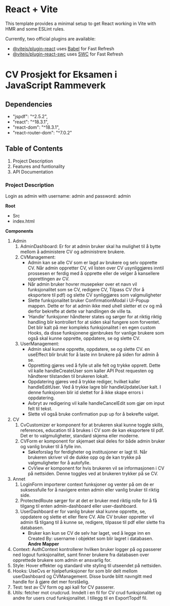 # React + Vite

This template provides a minimal setup to get React working in Vite with HMR and some ESLint rules.

Currently, two official plugins are available:

- [@vitejs/plugin-react](https://github.com/vitejs/vite-plugin-react/blob/main/packages/plugin-react/README.md) uses [Babel](https://babeljs.io/) for Fast Refresh
- [@vitejs/plugin-react-swc](https://github.com/vitejs/vite-plugin-react-swc) uses [SWC](https://swc.rs/) for Fast Refresh


# CV Prosjekt for Eksamen i JavaScript Rammeverk

## Dependencies
*   "jspdf": "^2.5.2",
*   "react": "^18.3.1",
*   "react-dom": "^18.3.1",
*   "react-router-dom": "^7.0.2"

## Table of Contents
1. Project Description
2. Features and funtionality
3. API Documentation

### Project Description

Login as admin with username: admin and password: admin

**Root**
* Src
* index.html

**Components**
1. Admin 
    1. AdminDashboard: Er for at admin bruker skal ha mulighet til å bytte mellom å administere CV og administrere brukere. 
    2. CVManagement: 
       * Admin kan se alle CV som er lagd av brukere og selv opprette CV. Når admin oppretter CV, vil listen over CV usynliggjøres inntil prossesen er ferdig med å opprette eller de velger å kansellere opprettingen av CV.
       * Når admin bruker hovrer musepeker over et navn vil funksjonalitet som se CV, redigere CV, Tilpass CV (for å eksportere til pdf) og slette CV synliggjøres   som valgmuligheter
       * Slette funksjonalitet bruker ConfirmationModal i UI-Popup mappen. Dette er for at admin ikke med uhell sletter et cv og må derfor bekrefte at dette var handlingen de ville ta.
       * 'Handle' funksjoner håndterer states og sørger for at riktig riktig handling blir kontrollert for at siden skal fungere som forventet. Det blir kalt på mer kompleks funksjonalitet i en egen custom Hooks, da disse funksjonene gjenbrukes for vanlige brukere som også skal kunne opprette, oppdatere, se og slette CV.
    3. UserManagement:
       * Admin skal kunne opprette, oppdatere, se og slette CV. en useEffect blir brukt for å laste inn brukere på siden for admin å se.
       * Oppretting gjøres ved å fylle ut alle felt og trykke opprett. Dette vil kalle handleCreateUser som kaller API Post requesten og håndterer tilstanden til brukeren lokalt.
       * Oppdatering gjøres ved å trykke rediger, hvilket kaller handleEditUser. Ved å trykke lagre blir handleUpdateUser kalt. I denne funksjonen blir id slettet for å ikke skape errors i oppdatering.
       * Avbryt av redigering vil kalle handleCancelEdit som gjør om input felt til tekst.
       * Slette vil også bruke confirmation pup up for å bekrefte valget.
2. CV
    1. CvCustomizer er komponent for at brukeren skal kunne toggle skills, references, education til å brukes i CV som de kan eksportere til pdf. Det er to valgmuligheter, standard skjema eller moderne. 
    2. CVForm er komponent for skjemaet skal deles for både admin bruker og vanlig bruker til å fylle inn. 
       * Søkeforslag for ferdigheter og institusjoner er lagt til. Når brukeren skriver vil de dukke opp og de kan trykke på valgmuligheter for å autofylle.
       * CvView er komponent for hvis brukeren vil se informasjonen i CV på nettsiden. Denne toggles ved at brukeren trykker på se CV.
3. Annet
   1. LoginForm importerer context funksjoner og venter på om de er suksessfulle for å navigere enten admin eller vanlig bruker til riktig side.
   2. ProtectedRoute sørger for at det er bruker med riktig rolle for å få tilgang til enten admin-dashboard eller user-dashboard.
   3. UserDashboard er for vanlig bruker skal kunne opprette, se, oppdatere og slette et eller flere CV. Alle CV bruker oppretter vil admin få tilgang til å kunne se, redigere, tilpasse til pdf eller slette fra databasen. 
      * Bruker kan kun se CV de selv har laget, ved å legge inn en Created By: username i objektet som blir lagret i databasen.
**Andre Mapper**
1. Context: AuthContext kontrollerer hvilken bruker logger på og passerer ned logout funksjonalitet, samt finner brukere fra databasen over opprettede brukere som admin er ansvarlig for.
2. Style: Hover effekter og standard vite styling til utseendet på nettsiden. 
3. Hooks: UseCvs er hjelpefunksjoner for som blir delt mellom userDashboard og CVManagement. Disse burde blitt navngitt med handle for å gjøre det mer forståelig. 
4. Test: test av CV form og api kall for CV passerer.
5. Utils: fetcher mot crudcrud. Inndelt i en fil for CV crud funksjonalitet og andre for users crud funksjonalitet. I tillegg til en ExportTopdf fil.


